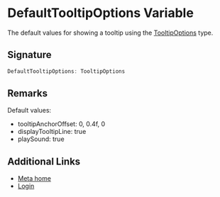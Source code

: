 # DefaultTooltipOptions Variable

The default values for showing a tooltip using the [TooltipOptions](https://developers.meta.com/horizon-worlds/reference/2.0.0/core_tooltipoptions) type.

## Signature

```typescript
DefaultTooltipOptions: TooltipOptions
```

## Remarks

Default values:
- tooltipAnchorOffset: 0, 0.4f, 0
- displayTooltipLine: true
- playSound: true

## Additional Links
- [Meta home](https://developers.meta.com/horizon-worlds/)
- [Login](https://developers.meta.com/login/?redirect_uri=https%3A%2F%2Fdevelopers.meta.com%2Fhorizon-worlds%2Freference%2F2.0.0%2Fcore_defaulttooltipoptions%2F)